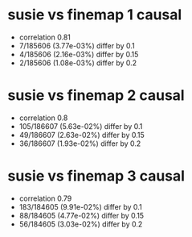 # susie vs finemap  1 causal

- correlation 0.81
- 7/185606 (3.77e-03%) differ by 0.1
- 4/185606 (2.16e-03%) differ by 0.15
- 2/185606 (1.08e-03%) differ by 0.2


# susie vs finemap  2 causal

- correlation 0.8
- 105/186607 (5.63e-02%) differ by 0.1
- 49/186607 (2.63e-02%) differ by 0.15
- 36/186607 (1.93e-02%) differ by 0.2


# susie vs finemap  3 causal

- correlation 0.79
- 183/184605 (9.91e-02%) differ by 0.1
- 88/184605 (4.77e-02%) differ by 0.15
- 56/184605 (3.03e-02%) differ by 0.2


